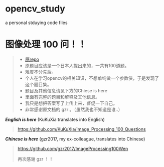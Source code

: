 # opencv_study
a personal stduying code files
# 图像处理 100 问！！

> * [原repo](https://github.com/yoyoyo-yo/Gasyori100knock)
> * 原题目应该是一个日本人提出来的，一共有100道题。
> * 难度不分先后。
> * 个人在学习opencv的相关知识，不想单纯做一个参数侠，于是发现了这个题目集。
> * 题目及其他信息请见下方的Chiese is here 
> * 里面有完整的题目和解释及其他信息。
> * 我只是想把答案写了上传上来，督促一下自己。
> * 非常感谢原文档的 gzr 。（虽然我也不知道是谁..）

***English is here*** (KuKuXia translates into English)

> https://github.com/KuKuXia/Image_Processing_100_Questions

***Chinese is here***  (gzr2017, my ex-colleague, translates into Chinese)

> https://github.com/gzr2017/ImageProcessing100Wen
>
> 再次感谢 gzr ！！
